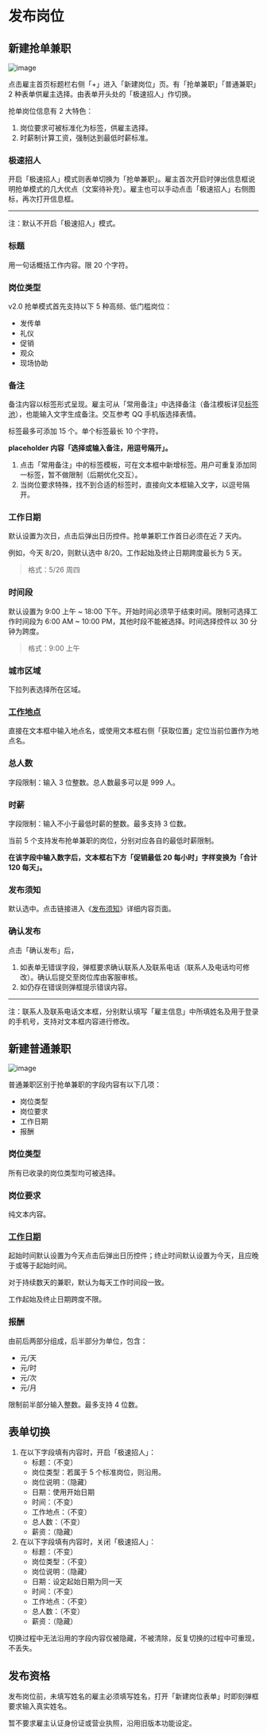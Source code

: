 # 发布岗位
## 新建抢单兼职
![image](img/new-fast.png)

点击雇主首页标题栏右侧「+」进入「新建岗位」页。有「抢单兼职」「普通兼职」2 种表单供雇主选择。由表单开头处的「极速招人」作切换。

抢单岗位信息有 2 大特色：

1. 岗位要求可被标准化为标签，供雇主选择。
2. 时薪制计算工资，强制达到最低时薪标准。

### 极速招人
开启「极速招人」模式则表单切换为「抢单兼职」。雇主首次开启时弹出信息框说明抢单模式的几大优点（文案待补充）。雇主也可以手动点击「极速招人」右侧图标，再次打开信息框。

--------------------

注：默认不开启「极速招人」模式。

### 标题
用一句话概括工作内容。限 20 个字符。

### 岗位类型
v2.0 抢单模式首先支持以下 5 种高频、低门槛岗位：

- 发传单
- 礼仪
- 促销
- 观众
- 现场协助

### 备注
备注内容以标签形式呈现。雇主可从「常用备注」中选择备注（备注模板详见[标签池](tag-pool.html)），也能输入文字生成备注。交互参考 QQ 手机版选择表情。

标签最多可添加 15 个。单个标签最长 10 个字符。

**placeholder 内容「选择或输入备注，用逗号隔开」。**

1. 点击「常用备注」中的标签模板，可在文本框中新增标签。用户可重复添加同一标签，暂不做限制（后期优化交互）。
2. 当岗位要求特殊，找不到合适的标签时，直接向文本框输入文字，以逗号隔开。


### 工作日期
默认设置为次日，点击后弹出日历控件。抢单兼职工作首日必须在近 7 天内。

例如，今天 8/20，则默认选中 8/20。工作起始及终止日期跨度最长为 5 天。

> 格式：5/26 周四

### 时间段
默认设置为 9:00 上午 ~ 18:00 下午。开始时间必须早于结束时间。限制可选择工作时间段为 6:00 AM ~ 10:00 PM，其他时段不能被选择。时间选择控件以 30 分钟为跨度。

> 格式：9:00 上午

### 城市区域
下拉列表选择所在区域。

### [工作地点](id:work-place)
直接在文本框中输入地点名，或使用文本框右侧「获取位置」定位当前位置作为地点名。

### 总人数
字段限制：输入 3 位整数。总人数最多可以是 999 人。

### 时薪
字段限制：输入不小于最低时薪的整数。最多支持 3 位数。

当前 5 个支持发布抢单兼职的岗位，分别对应各自的最低时薪限制。

**在该字段中输入数字后，文本框右下方「促销最低 20 每小时」字样变换为「合计 120 每天」。**

### 发布须知
默认选中。点击链接进入《[发布须知](statement1.html)》详细内容页面。

### 确认发布
点击「确认发布」后，

1. 如表单无错误字段，弹框要求确认联系人及联系电话（联系人及电话均可修改）。确认后提交至岗位库由客服审核。
2. 如仍存在错误则弹框提示错误内容。

--------------------
注：联系人及联系电话文本框，分别默认填写「雇主信息」中所填姓名及用于登录的手机号，支持对文本框内容进行修改。


## 新建普通兼职
![image](img/new-normal.png)

普通兼职区别于抢单兼职的字段内容有以下几项：

- 岗位类型
- 岗位要求
- 工作日期
- 报酬

### 岗位类型
所有已收录的岗位类型均可被选择。

### 岗位要求
纯文本内容。

### [工作日期](id:work-day)
起始时间默认设置为今天点击后弹出日历控件；终止时间默认设置为今天，且应晚于或等于起始时间。

对于持续数天的兼职，默认为每天工作时间段一致。

工作起始及终止日期跨度不限。

### 报酬
由前后两部分组成，后半部分为单位，包含：

- 元/天
- 元/时
- 元/次
- 元/月

限制前半部分输入整数。最多支持 4 位数。

## 表单切换
1. 在以下字段填有内容时，开启「极速招人」：
	- 标题：（不变）
	- 岗位类型：若属于 5 个标准岗位，则沿用。
	- 岗位说明：（隐藏）
	- 日期：使用开始日期
	- 时间：（不变）
	- 工作地点：（不变）
	- 总人数：（不变）
	- 薪资：（隐藏）
2. 在以下字段填有内容时，关闭「极速招人」：
	- 标题：（不变）
	- 岗位类型：（不变）
	- 岗位说明：（隐藏）
	- 日期：设定起始日期为同一天
	- 时间：（不变）
	- 工作地点：（不变）
	- 总人数：（不变）
	- 薪资：（隐藏）
	
切换过程中无法沿用的字段内容仅被隐藏，不被清除，反复切换的过程中可重现，不丢失。


## 发布资格
发布岗位前，未填写姓名的雇主必须填写姓名，打开「新建岗位表单」时即刻弹框要求输入真实姓名。

暂不要求雇主认证身份证或营业执照，沿用旧版本功能设定。
